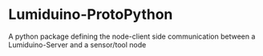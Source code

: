 # Lumiduino-ProtoPython
A python package defining the node-client side communication between a Lumiduino-Server and a sensor/tool node

